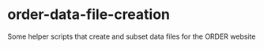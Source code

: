 # order-data-file-creation
Some helper scripts that create and subset data files for the ORDER website

